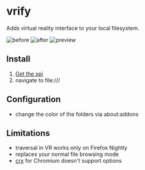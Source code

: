 # vrify
Adds virtual reality interface to your local filesystem.

![before](https://vatelier.net/MyDemo/vrify/before.png)
![after](https://vatelier.net/MyDemo/vrify/after.png)
![preview](https://vatelier.net/MyDemo/vrify/preview.jpg)

## Install
1. [Get the xpi](https://vatelier.net/MyDemo/vrify/vrify.xpi)
1. navigate to file:/// 

## Configuration
- change the color of the folders via about:addons

## Limitations
- traversal in VR works only on Firefox Nightly
- replaces your normal file browsing mode
- [crx](https://vatelier.net/MyDemo/vrify/vrify.crx) for Chromium doesn't support options
